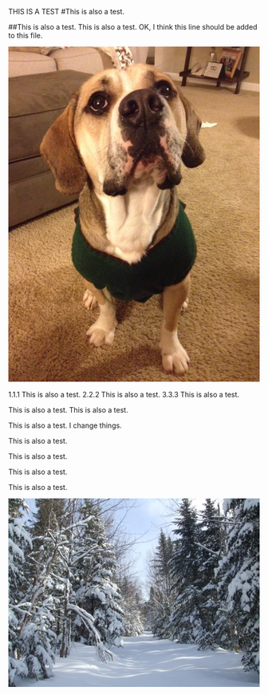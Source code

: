 THIS IS  A TEST
#This is also a test.

##This is also a test.
This is also a test.
OK, I think this line should be added to this file. 

![Edgar](Edgar-sweater.png)

1.1.1 This is also a test.
2.2.2 This is also a test.
3.3.3 This is also a test.

This is also a test.
This is also a test.

This is also a test. I change things.

This is also a test.

This is also a test.

This is also a test.

This is also a test.

![snow forest](snow-forest.png)
